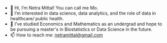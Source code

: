 - 👋 Hi, I’m Netra Mittal! You can call me Mo. 
- 👀 I’m interested in data science, data analytics, and the role of data in healthcare/ public health.
- 🌱 I’ve studied Economics and Mathematics as an undergrad and hope to be pursuing a master's in Biostatistics or Data Science in the future.
- 📫 How to reach me: netramittal@gmail.com

<!---
mia-mittal/mia-mittal is a ✨ special ✨ repository because its `README.md` (this file) appears on your GitHub profile.
You can click the Preview link to take a look at your changes.
--->
